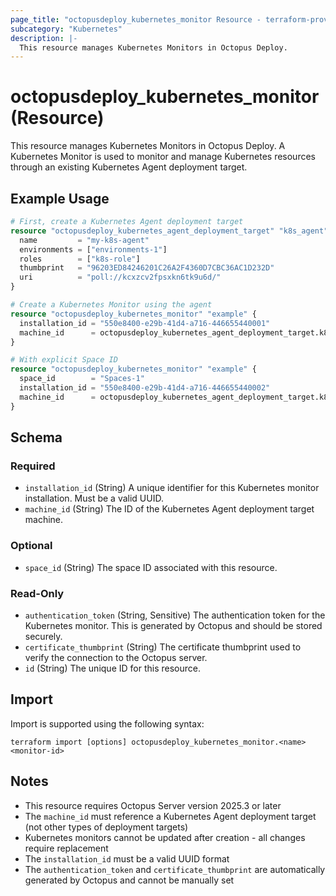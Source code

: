 ```yaml
---
page_title: "octopusdeploy_kubernetes_monitor Resource - terraform-provider-octopusdeploy"
subcategory: "Kubernetes"
description: |-
  This resource manages Kubernetes Monitors in Octopus Deploy.
---
```


# octopusdeploy_kubernetes_monitor (Resource)

This resource manages Kubernetes Monitors in Octopus Deploy. A Kubernetes Monitor is used to monitor and manage Kubernetes resources through an existing Kubernetes Agent deployment target.

## Example Usage

```terraform
# First, create a Kubernetes Agent deployment target
resource "octopusdeploy_kubernetes_agent_deployment_target" "k8s_agent" {
  name         = "my-k8s-agent"
  environments = ["environments-1"]
  roles        = ["k8s-role"]
  thumbprint   = "96203ED84246201C26A2F4360D7CBC36AC1D232D"
  uri          = "poll://kcxzcv2fpsxkn6tk9u6d/"
}

# Create a Kubernetes Monitor using the agent
resource "octopusdeploy_kubernetes_monitor" "example" {
  installation_id = "550e8400-e29b-41d4-a716-446655440001"
  machine_id      = octopusdeploy_kubernetes_agent_deployment_target.k8s_agent.id
}

# With explicit Space ID
resource "octopusdeploy_kubernetes_monitor" "example" {
  space_id        = "Spaces-1"
  installation_id = "550e8400-e29b-41d4-a716-446655440002"
  machine_id      = octopusdeploy_kubernetes_agent_deployment_target.k8s_agent.id
}
```

<!-- schema generated by tfplugindocs -->
## Schema

### Required

- `installation_id` (String) A unique identifier for this Kubernetes monitor installation. Must be a valid UUID.
- `machine_id` (String) The ID of the Kubernetes Agent deployment target machine.

### Optional

- `space_id` (String) The space ID associated with this resource.

### Read-Only

- `authentication_token` (String, Sensitive) The authentication token for the Kubernetes monitor. This is generated by Octopus and should be stored securely.
- `certificate_thumbprint` (String) The certificate thumbprint used to verify the connection to the Octopus server.
- `id` (String) The unique ID for this resource.

## Import

Import is supported using the following syntax:

```shell
terraform import [options] octopusdeploy_kubernetes_monitor.<name> <monitor-id>
```

## Notes

- This resource requires Octopus Server version 2025.3 or later
- The `machine_id` must reference a Kubernetes Agent deployment target (not other types of deployment targets)
- Kubernetes monitors cannot be updated after creation - all changes require replacement
- The `installation_id` must be a valid UUID format
- The `authentication_token` and `certificate_thumbprint` are automatically generated by Octopus and cannot be manually set